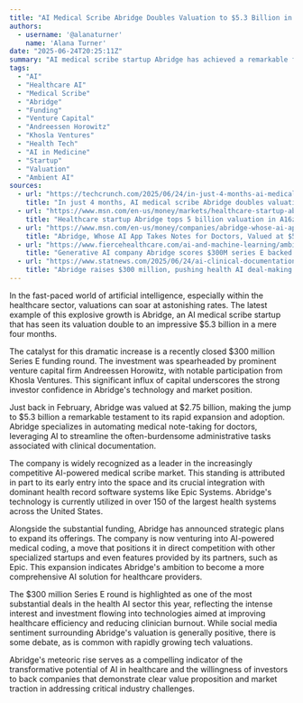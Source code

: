 ```yaml
---
title: "AI Medical Scribe Abridge Doubles Valuation to $5.3 Billion in Just Four Months"
authors:
  - username: '@alanaturner'
    name: 'Alana Turner'
date: "2025-06-24T20:25:11Z"
summary: "AI medical scribe startup Abridge has achieved a remarkable feat, doubling its valuation to $5.3 billion in just four months after securing a $300 million Series E funding round. This highlights the rapid growth and significant investment flowing into the AI-powered healthcare documentation market."
tags:
  - "AI"
  - "Healthcare AI"
  - "Medical Scribe"
  - "Abridge"
  - "Funding"
  - "Venture Capital"
  - "Andreessen Horowitz"
  - "Khosla Ventures"
  - "Health Tech"
  - "AI in Medicine"
  - "Startup"
  - "Valuation"
  - "Ambient AI"
sources:
  - url: "https://techcrunch.com/2025/06/24/in-just-4-months-ai-medical-scribe-abridge-doubles-valuation-to-5-3b/"
    title: "In just 4 months, AI medical scribe Abridge doubles valuation to $5.3B"
  - url: "https://www.msn.com/en-us/money/markets/healthcare-startup-abridge-tops-5-billion-valuation-in-a16z-led-financing-round/ar-AA1Hle0J"
    title: "Healthcare startup Abridge tops 5 billion valuation in A16z-led financing round"
  - url: "https://www.msn.com/en-us/money/companies/abridge-whose-ai-app-takes-notes-for-doctors-valued-at-53-billion-at-funding/ar-AA1HjKch"
    title: "Abridge, Whose AI App Takes Notes for Doctors, Valued at $5.3 Billion at Funding"
  - url: "https://www.fiercehealthcare.com/ai-and-machine-learning/ambient-ai-startup-abridge-scores-300m-series-e-backed-a16z-and-khosla"
    title: "Generative AI company Abridge scores $300M series E backed by a16z and Khosla Ventures"
  - url: "https://www.statnews.com/2025/06/24/ai-clinical-documentation-ambient-scribe-abridge-raises-300-million/"
    title: "Abridge raises $300 million, pushing health AI deal-making to new heights"
---
```


In the fast-paced world of artificial intelligence, especially within the healthcare sector, valuations can soar at astonishing rates. The latest example of this explosive growth is Abridge, an AI medical scribe startup that has seen its valuation double to an impressive $5.3 billion in a mere four months.

The catalyst for this dramatic increase is a recently closed $300 million Series E funding round. The investment was spearheaded by prominent venture capital firm Andreessen Horowitz, with notable participation from Khosla Ventures. This significant influx of capital underscores the strong investor confidence in Abridge's technology and market position.

Just back in February, Abridge was valued at $2.75 billion, making the jump to $5.3 billion a remarkable testament to its rapid expansion and adoption. Abridge specializes in automating medical note-taking for doctors, leveraging AI to streamline the often-burdensome administrative tasks associated with clinical documentation.

The company is widely recognized as a leader in the increasingly competitive AI-powered medical scribe market. This standing is attributed in part to its early entry into the space and its crucial integration with dominant health record software systems like Epic Systems. Abridge's technology is currently utilized in over 150 of the largest health systems across the United States.

Alongside the substantial funding, Abridge has announced strategic plans to expand its offerings. The company is now venturing into AI-powered medical coding, a move that positions it in direct competition with other specialized startups and even features provided by its partners, such as Epic. This expansion indicates Abridge's ambition to become a more comprehensive AI solution for healthcare providers.

The $300 million Series E round is highlighted as one of the most substantial deals in the health AI sector this year, reflecting the intense interest and investment flowing into technologies aimed at improving healthcare efficiency and reducing clinician burnout. While social media sentiment surrounding Abridge's valuation is generally positive, there is some debate, as is common with rapidly growing tech valuations.

Abridge's meteoric rise serves as a compelling indicator of the transformative potential of AI in healthcare and the willingness of investors to back companies that demonstrate clear value proposition and market traction in addressing critical industry challenges.
